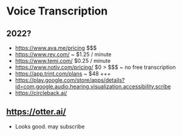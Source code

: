 # Voice Transcription



## 2022?

* https://www.ava.me/pricing $$$
* https://www.rev.com/ ~ $1.25 / minute
* https://www.temi.com/ $0.25 / minute
* https://www.notiv.com/pricing/ $0 > $$$ ~ no free transcription
* https://app.trint.com/plans ~ $48 +++
* https://play.google.com/store/apps/details?id=com.google.audio.hearing.visualization.accessibility.scribe
* https://circleback.ai/

## https://otter.ai/

* Looks good. may subscribe
